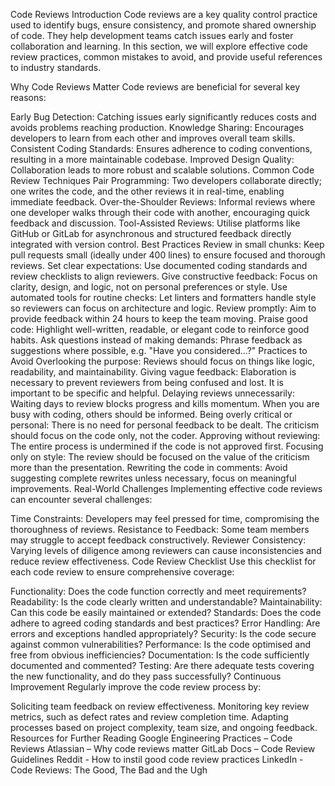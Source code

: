 Code Reviews
Introduction
Code reviews are a key quality control practice used to identify bugs, ensure consistency, and promote shared ownership of code. They help development teams catch issues early and foster collaboration and learning. In this section, we will explore effective code review practices, common mistakes to avoid, and provide useful references to industry standards.

Why Code Reviews Matter
Code reviews are beneficial for several key reasons:

Early Bug Detection: Catching issues early significantly reduces costs and avoids problems reaching production.
Knowledge Sharing: Encourages developers to learn from each other and improves overall team skills.
Consistent Coding Standards: Ensures adherence to coding conventions, resulting in a more maintainable codebase.
Improved Design Quality: Collaboration leads to more robust and scalable solutions.
Common Code Review Techniques
Pair Programming: Two developers collaborate directly; one writes the code, and the other reviews it in real-time, enabling immediate feedback.
Over-the-Shoulder Reviews: Informal reviews where one developer walks through their code with another, encouraging quick feedback and discussion.
Tool-Assisted Reviews: Utilise platforms like GitHub or GitLab for asynchronous and structured feedback directly integrated with version control.
Best Practices
Review in small chunks: Keep pull requests small (ideally under 400 lines) to ensure focused and thorough reviews.
Set clear expectations: Use documented coding standards and review checklists to align reviewers.
Give constructive feedback: Focus on clarity, design, and logic, not on personal preferences or style.
Use automated tools for routine checks: Let linters and formatters handle style so reviewers can focus on architecture and logic.
Review promptly: Aim to provide feedback within 24 hours to keep the team moving.
Praise good code: Highlight well-written, readable, or elegant code to reinforce good habits.
Ask questions instead of making demands: Phrase feedback as suggestions where possible, e.g. "Have you considered...?"
Practices to Avoid
Overlooking the purpose: Reviews should focus on things like logic, readability, and maintainability.
Giving vague feedback: Elaboration is necessary to prevent reviewers from being confused and lost. It is important to be specific and helpful.
Delaying reviews unnecessarily: Waiting days to review blocks progress and kills momentum. When you are busy with coding, others should be informed.
Being overly critical or personal: There is no need for personal feedback to be dealt. The criticism should focus on the code only, not the coder.
Approving without reviewing: The entire process is undermined if the code is not approved first.
Focusing only on style: The review should be focused on the value of the criticism more than the presentation.
Rewriting the code in comments: Avoid suggesting complete rewrites unless necessary, focus on meaningful improvements.
Real-World Challenges
Implementing effective code reviews can encounter several challenges:

Time Constraints: Developers may feel pressed for time, compromising the thoroughness of reviews.
Resistance to Feedback: Some team members may struggle to accept feedback constructively.
Reviewer Consistency: Varying levels of diligence among reviewers can cause inconsistencies and reduce review effectiveness.
Code Review Checklist
Use this checklist for each code review to ensure comprehensive coverage:

 Functionality: Does the code function correctly and meet requirements?
 Readability: Is the code clearly written and understandable?
 Maintainability: Can this code be easily maintained or extended?
 Standards: Does the code adhere to agreed coding standards and best practices?
 Error Handling: Are errors and exceptions handled appropriately?
 Security: Is the code secure against common vulnerabilities?
 Performance: Is the code optimised and free from obvious inefficiencies?
 Documentation: Is the code sufficiently documented and commented?
 Testing: Are there adequate tests covering the new functionality, and do they pass successfully?
Continuous Improvement
Regularly improve the code review process by:

Soliciting team feedback on review effectiveness.
Monitoring key review metrics, such as defect rates and review completion time.
Adapting processes based on project complexity, team size, and ongoing feedback.
Resources for Further Reading
Google Engineering Practices – Code Reviews
Atlassian – Why code reviews matter
GitLab Docs – Code Review Guidelines
Reddit - How to instil good code review practices
LinkedIn - Code Reviews: The Good, The Bad and the Ugh